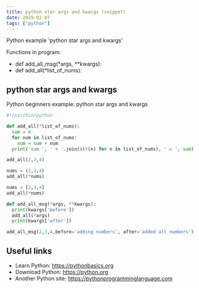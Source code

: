 ```yaml
---
title: python star args and kwargs (snippet)
date: 2019-02-07
tags: ["python"]
---
```

Python example 'python star args and kwargs'

Functions in program: 
* def add_all_msg(*args, **kwargs):
* def add_all(*list_of_nums):

## python star args and kwargs

Python beginners example: python star args and kwargs

```python
#!/usr/bin/python

def add_all(*list_of_nums):
  sum = 0
  for num in list_of_nums:
    sum = sum + num
  print('sum ', ' + '.join(str(n) for n in list_of_nums), ' = ', sum)

add_all(2,3,4)

nums = (2,3,4)
add_all(*nums)

nums = [2,3,4]
add_all(*nums)

def add_all_msg(*args, **kwargs):
  print(kwargs['before'])
  add_all(*args)
  print(kwargs['after'])

add_all_msg(2,3,4,before='adding numbers', after='added all numbers')


```

## Useful links

- Learn Python: https://pythonbasics.org
- Download Python: https://python.org
- Another Python site: https://pythonprogramminglanguage.com
